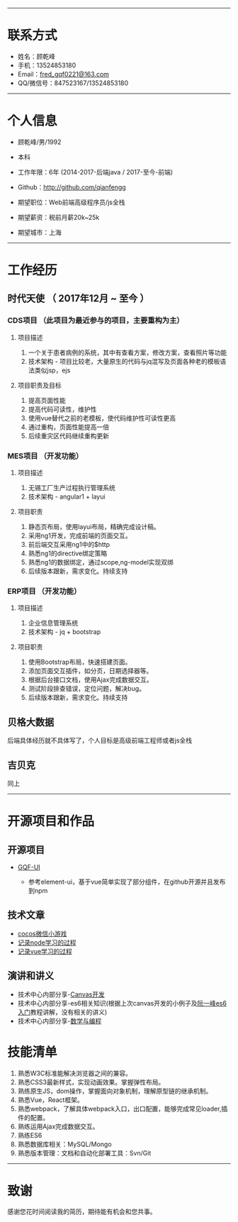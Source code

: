 
---

# 联系方式
- 姓名：顾乾峰
- 手机：13524853180
- Email：fred_gqf0221@163.com
- QQ/微信号：847523167/13524853180

---

# 个人信息

 - 顾乾峰/男/1992 
 - 本科
 - 工作年限：6年 (2014-2017-后端java / 2017-至今-前端)
 - Github：http://github.com/qianfengg

 - 期望职位：Web前端高级程序员/js全栈
 - 期望薪资：税前月薪20k~25k
 - 期望城市：上海

---

# 工作经历

## 时代天使 （ 2017年12月 ~ 至今 ）

### CDS项目 （此项目为最近参与的项目，主要重构为主）

1. 项目描述

    1. 一个关于患者病例的系统，其中有查看方案，修改方案，查看照片等功能 
    2. 技术架构 - 项目比较老，大量原生的代码与jq混写及页面各种老的模板语法类似jsp，ejs

2. 项目职责及目标

    1. 提高页面性能
    2. 提高代码可读性，维护性
    3. 使用vue替代之前的老模板，使代码维护性可读性更高
    4. 通过重构，页面性能提高一倍
    5. 后续重灾区代码继续重构更新

### MES项目 （开发功能）

1. 项目描述

    1. 无锡工厂生产过程执行管理系统
    2. 技术架构 - angular1 + layui 

2. 项目职责

    1. 静态页布局，使用layui布局，精确完成设计稿。
    2. 采用ng1开发，完成前端的页面交互。
    3. 前后端交互采用ng1中的$http
    4. 熟悉ng1的directive绑定策略
    5. 熟悉ng1的数据绑定，通过scope,ng-model实现双绑
    6. 后续版本跟新，需求变化。持续支持 

### ERP项目 （开发功能）

1. 项目描述

    1. 企业信息管理系统
    2. 技术架构 - jq + bootstrap 

2. 项目职责

    1. 使用Bootstrap布局，快速搭建页面。
    2. 添加页面交互插件，如分页，日期选择器等。
    3. 根据后台接口文档，使用Ajax完成数据交互。
    4. 测试阶段排查错误，定位问题，解决bug。
    5. 后续版本跟新，需求变化。持续支持

## 贝格大数据

后端具体经历就不具体写了，个人目标是高级前端工程师或者js全栈

## 吉贝克

同上

---

# 开源项目和作品

## 开源项目

* [GQF-UI](https://github.com/qianfengg/gqf-ui)

    * 参考element-ui，基于vue简单实现了部分组件，在github开源并且发布到npm 

## 技术文章

- [cocos微信小游戏](https://github.com/qianfengg/Wechat-Game-Training)
- [记录node学习的过程](https://github.com/qianfengg/NODE)
- [记录vue学习的过程](https://github.com/qianfengg/Vue-Learning)

## 演讲和讲义

- 技术中心内部分享-[Canvas开发](https://github.com/qianfengg/Live-Demo/blob/master/Canvas/Canvas.md)
- 技术中心内部分享-es6相关知识(根据上次canvas开发的小例子及[阮一峰es6入门](http://es6.ruanyifeng.com/)教程讲解，没有相关的讲义)
- 技术中心内部分享-[数学与编程](https://github.com/qianfengg/Live-Demo/blob/master/%E6%95%B0%E5%AD%A6%E4%B8%8E%E7%BC%96%E7%A8%8B/%E6%95%B0%E5%AD%A6%E4%B8%8E%E7%BC%96%E7%A8%8B.md)

# 技能清单

1. 熟悉W3C标准能解决浏览器之间的兼容。
2. 熟悉CSS3最新样式，实现动画效果。掌握弹性布局。
3. 熟练原生JS，dom操作，掌握面向对象机制，理解原型链的继承机制。
4. 熟悉Vue，React框架。
5. 熟悉webpack，了解具体webpack入口，出口配置，能够完成常见loader,插件的配置。
6. 熟练运用Ajax完成数据交互。
7. 熟练ES6
8. 熟悉数据库相关：MySQL/Mongo
9. 熟悉版本管理：文档和自动化部署工具：Svn/Git

---

# 致谢
感谢您花时间阅读我的简历，期待能有机会和您共事。
